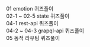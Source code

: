 01 emotion 퀴즈풀이   
02-1 ~ 02-5 state 퀴즈풀이   
04-1 rest-api 퀴즈풀이   
04-2 ~ 04-3 grapql-api 퀴즈풀이   
05 동적 라우팅 퀴즈풀이   
